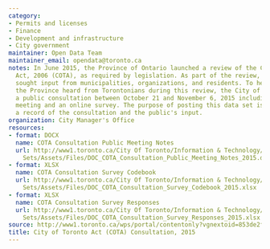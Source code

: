 ```yaml
---
category:
- Permits and licenses
- Finance
- Development and infrastructure
- City government
maintainer: Open Data Team
maintainer_email: opendata@toronto.ca
notes: In June 2015, the Province of Ontario launched a review of the City of Toronto
  Act, 2006 (COTA), as required by legislation. As part of the review, the Province
  sought input from municipalities, organizations, and residents. To help make sure
  the Province heard from Torontonians during this review, the City of Toronto conducted
  a public consultation between October 21 and November 6, 2015 including a public
  meeting and an online survey. The purpose of posting this data set is to create
  a record of the consultation and the public's input.
organization: City Manager's Office
resources:
- format: DOCX
  name: COTA Consultation Public Meeting Notes
  url: http://www1.toronto.ca/City Of Toronto/Information & Technology/Open Data/Data
    Sets/Assets/Files/DOC_COTA_Consultation_Public_Meeting_Notes_2015.docx
- format: XLSX
  name: COTA Consultation Survey Codebook
  url: http://www1.toronto.ca/City Of Toronto/Information & Technology/Open Data/Data
    Sets/Assets/Files/DOC_COTA_Consultation_Survey_Codebook_2015.xlsx
- format: XLSX
  name: COTA Consultation Survey Responses
  url: http://www1.toronto.ca/City Of Toronto/Information & Technology/Open Data/Data
    Sets/Assets/Files/DOC_COTA_Consultation_Survey_Responses_2015.xlsx
source: http://www1.toronto.ca/wps/portal/contentonly?vgnextoid=853de2f05ec32510VgnVCM10000071d60f89RCRD&vgnextchannel=1a66e03bb8d1e310VgnVCM10000071d60f89RCRD
title: City of Toronto Act (COTA) Consultation, 2015
---
```

